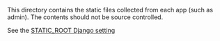 This directory contains the static files collected from each app (such as
admin). The contents should not be source controlled.

See the [STATIC_ROOT Django setting](https://docs.djangoproject.com/en/dev/ref/settings/#static-root)
